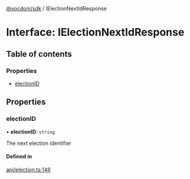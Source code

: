 [@vocdoni/sdk](/sdk) / IElectionNextIdResponse

# Interface: IElectionNextIdResponse

## Table of contents

### Properties

- [electionID](IElectionNextIdResponse#electionid)

## Properties

### electionID

• **electionID**: `string`

The next election identifier

#### Defined in

[api/election.ts:146](https://github.com/vocdoni/vocdoni-sdk/blob/9c64446/src/api/election.ts#L146)
